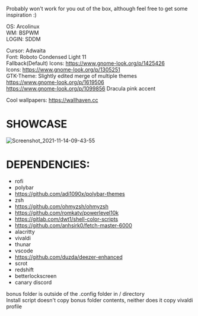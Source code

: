 Probably won't work for you out of the box, although feel free to get some inspiration :)  

OS: Arcolinux  
WM: BSPWM  
LOGIN: SDDM  

Cursor: Adwaita  
Font: Roboto Condensed Light 11  
Fallback(Default) Icons: https://www.gnome-look.org/p/1425426  
Icons: https://www.gnome-look.org/p/1305251  
GTK-Theme: Slightly edited merge of multiple themes  
https://www.gnome-look.org/p/1619506  
https://www.gnome-look.org/p/1099856 Dracula pink accent  

Cool wallpapers: https://wallhaven.cc  

# SHOWCASE
![Screenshot_2021-11-14-09-43-55](https://user-images.githubusercontent.com/25201406/141674053-fa13fa7b-c4e9-489c-a850-41d8f2c1980f.png)


# DEPENDENCIES:
- rofi
- polybar
- https://github.com/adi1090x/polybar-themes
- zsh
- https://github.com/ohmyzsh/ohmyzsh
- https://github.com/romkatv/powerlevel10k
- https://gitlab.com/dwt1/shell-color-scripts
- https://github.com/anhsirk0/fetch-master-6000
- alacritty
- vivaldi
- thunar
- vscode
- https://github.com/duzda/deezer-enhanced
- scrot
- redshift
- betterlockscreen
- canary discord

bonus folder is outside of the .config folder in / directory  
Install script doesn't copy bonus folder contents, neither does it copy vivaldi profile  